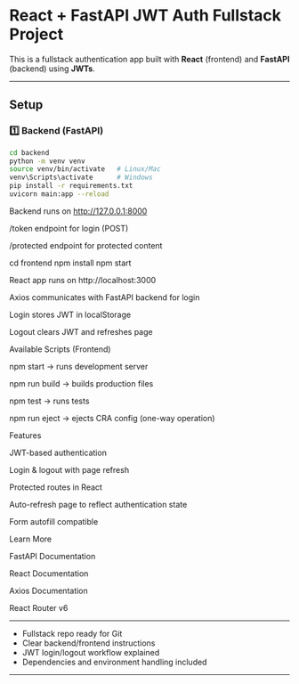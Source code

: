 # React + FastAPI JWT Auth Fullstack Project

This is a fullstack authentication app built with **React** (frontend) and **FastAPI** (backend) using **JWTs**.

---

## **Setup**

### 1️⃣ Backend (FastAPI)

```bash
cd backend
python -m venv venv
source venv/bin/activate   # Linux/Mac
venv\Scripts\activate      # Windows
pip install -r requirements.txt
uvicorn main:app --reload
```

Backend runs on http://127.0.0.1:8000

/token endpoint for login (POST)

/protected endpoint for protected content

cd frontend
npm install
npm start

React app runs on http://localhost:3000

Axios communicates with FastAPI backend for login

Login stores JWT in localStorage

Logout clears JWT and refreshes page

Available Scripts (Frontend)

npm start → runs development server

npm run build → builds production files

npm test → runs tests

npm run eject → ejects CRA config (one-way operation)

Features

JWT-based authentication

Login & logout with page refresh

Protected routes in React

Auto-refresh page to reflect authentication state

Form autofill compatible

Learn More

FastAPI Documentation

React Documentation

Axios Documentation

React Router v6

---

- Fullstack repo ready for Git
- Clear backend/frontend instructions
- JWT login/logout workflow explained
- Dependencies and environment handling included

---
